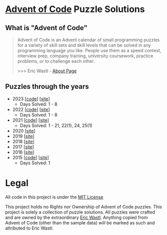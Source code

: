 # [Advent of Code](https://adventofcode.com/) Puzzle Solutions

## What is "Advent of Code"

> Advent of Code is an Advent calendar of small programming puzzles for a variety of skill sets and skill levels that can be solved in any programming language you like. People use them as a speed contest, interview prep, company training, university coursework, practice problems, or to challenge each other.
>
> \>\>\> Eric Wastl - [About Page](https://adventofcode.com/2021/about)

## Puzzles through the years
* 2023 \[[code](2023)\] \[[site](https://adventofcode.com/2023)\]
    * Days Solved: 1 - 8
* 2022 \[[code](2022)\] \[[site](https://adventofcode.com/2022)\]
    * Days Solved: 1 - 8
* 2021 \[[code](2021)\] \[[site](https://adventofcode.com/2021)\]
    * Days Solved: 1 - 21, 22(1), 24, 25(1)
* 2020 \[[site](https://adventofcode.com/2020)\]
* 2019 \[[site](https://adventofcode.com/2019)\]
* 2018 \[[site](https://adventofcode.com/2018)\]
* 2017 \[[site](https://adventofcode.com/2017)\]
* 2016 \[[site](https://adventofcode.com/2016)\]
* 2015 \[[code](2015)\] \[[site](https://adventofcode.com/2015)\]
    * Days Solved: 1


# Legal
All code in this project is under the [MIT License](LICENSE)

This project holds no Rights nor Ownership of Advent of Code puzzles. This project is solely a collection of puzzle solutions. All puzzles were crafted and are owned by the extraordinary [Eric Wastl](http://was.tl/).
Anything copied from Advent of Code (other than the sample data) will be marked as such and attributed to Eric Wastl.
